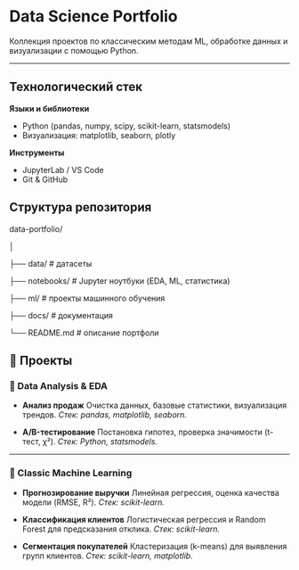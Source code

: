 #  Data Science Portfolio

Коллекция проектов по классическим методам ML, обработке данных и визуализации с помощью Python.

---

##  Технологический стек

**Языки и библиотеки**
- Python (pandas, numpy, scipy, scikit-learn, statsmodels)
- Визуализация: matplotlib, seaborn, plotly

**Инструменты**
- JupyterLab / VS Code
- Git & GitHub


##  Структура репозитория

data-portfolio/

│

├── data/ # датасеты

├── notebooks/ # Jupyter ноутбуки (EDA, ML, статистика)

├── ml/ # проекты машинного обучения

├── docs/ # документация

└── README.md # описание портфоли



## 📌 Проекты

### 🔹 Data Analysis & EDA
- **Анализ продаж**
Очистка данных, базовые статистики, визуализация трендов.
_Стек: pandas, matplotlib, seaborn._

- **A/B-тестирование**
Постановка гипотез, проверка значимости (t-тест, χ²).
_Стек: Python, statsmodels._

---

### 🔹 Classic Machine Learning
- **Прогнозирование выручки**
Линейная регрессия, оценка качества модели (RMSE, R²).
_Стек: scikit-learn._

- **Классификация клиентов**
Логистическая регрессия и Random Forest для предсказания отклика.
_Стек: scikit-learn._

- **Сегментация покупателей**
Кластеризация (k-means) для выявления групп клиентов.
_Стек: scikit-learn, matplotlib._
